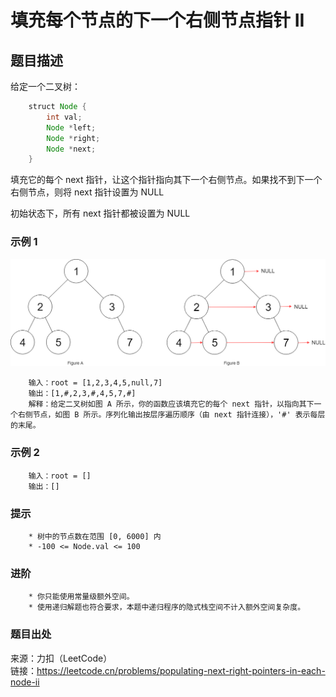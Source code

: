 # 填充每个节点的下一个右侧节点指针 II

## 题目描述

给定一个二叉树：

```java
    struct Node {
        int val;
        Node *left;
        Node *right;
        Node *next;
    }
```

填充它的每个 next 指针，让这个指针指向其下一个右侧节点。如果找不到下一个右侧节点，则将 next 指针设置为 NULL

初始状态下，所有 next 指针都被设置为 NULL

### 示例 1

![二叉树](images/130_sample1.png "二叉树")

```text
    输入：root = [1,2,3,4,5,null,7]
    输出：[1,#,2,3,#,4,5,7,#]
    解释：给定二叉树如图 A 所示，你的函数应该填充它的每个 next 指针，以指向其下一个右侧节点，如图 B 所示。序列化输出按层序遍历顺序（由 next 指针连接），'#' 表示每层的末尾。
```

### 示例 2

```text
    输入：root = []
    输出：[]
```

### 提示

```text
    * 树中的节点数在范围 [0, 6000] 内
    * -100 <= Node.val <= 100
```

### 进阶

```text
    * 你只能使用常量级额外空间。
    * 使用递归解题也符合要求，本题中递归程序的隐式栈空间不计入额外空间复杂度。
```

### 题目出处

来源：力扣（LeetCode）  
链接：<https://leetcode.cn/problems/populating-next-right-pointers-in-each-node-ii>

